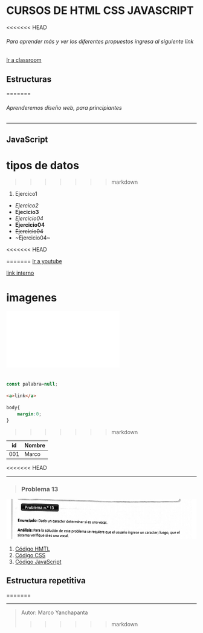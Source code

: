 # CURSOS DE HTML CSS JAVASCRIPT
<<<<<<< HEAD

###### Para aprender más y ver los diferentes propuestos ingresa al siguiente link
<a href="https://classroom.google.com/u/0/w/MjA1MDQ4MjYxOTEx/t/all">Ir a classroom</a>


## **Estructuras**
=======
###### Aprenderemos diseño web, para principiantes
_______

## JavaScript

tipos de datos
===
>>>>>>> markdown
1. Ejercico1

- *Ejercico2*
- **Ejecicio3**
- _Ejercicio04_
- __Ejercicio04__
-  ~~Ejercicio04~~
-  ~Ejercicio04~

<<<<<<< HEAD






=======
<a href="https:/youtube.com">Ir a youtube</a>

[link interno](index.html)

imagenes
====
![imagenes](index.html)

```JavaScript

const palabra=null;
```
```HTML
<a>link</a>
```
```CSS
body{
    margin:0;
}
```
>>>>>>> markdown
<!-- 
hola que tal como esafs
 -->

 | id | Nombre |
 |----|--------|
 |001 | Marco  |
<<<<<<< HEAD





***
> ### **Problema 13**
![imagen libro ](JAVASCRIPT/problemaPhoto/Screenshot_13.png)

1. [Código HMTL](JAVASCRIPT\2EstructuraSelectiveSimpleYdoble\index.html)
2. [Código CSS](JAVASCRIPT\2EstructuraSelectiveSimpleYdoble\css\styles.css)
3. [Código JavaScript](JAVASCRIPT\2EstructuraSelectiveSimpleYdoble\js\problema_13.js)

## **Estructura repetitiva**




=======
 
***

>Autor: Marco Yanchapanta
>>>>>>> markdown








